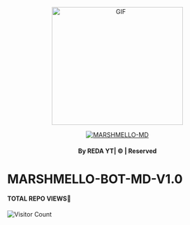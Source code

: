 <div align="center">

  <p align="center">

<img src="https://i.postimg.cc/PxtXXx8Y/895825.jpg" alt="GIF" width="300" height="270"/>

</p>

  <p align="center">

<a href="#"><img title="MARSHMELLO-MD" src="https://img.shields.io/badge/astro-md-green?colorA=%23ff0000&colorB=%23017e40&style=for-the-badge"></a>

</p>

</div>

#### <p align="center">By REDA  YT| © | Reserved  </br> 

# MARSHMELLO-BOT-MD-V1.0
#### TOTAL REPO VIEWS📍
![Visitor Count](https://profile-counter.glitch.me/terror-boy/count.svg)
